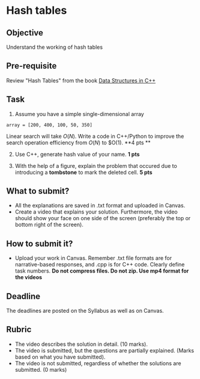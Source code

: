 # Hash tables

## Objective
Understand the working of hash tables

## Pre-requisite
Review "Hash Tables" from the book [Data Structures in C++](https://d-khan.github.io/ds)

## Task
1. Assume you have a simple single-dimensional array

```array = [200, 400, 100, 50, 350]```

Linear search will take $O(N)$. Write a code in C++/Python to improve the search operation efficiency from $O(N)$ to $O(1). **4 pts **

2. Use C++, generate hash value of your name. **1 pts**

3. With the help of a figure, explain the problem that occured due to introducing a __tombstone__ to mark the deleted cell. **5 pts**


## What to submit?  

- All the explanations are saved in .txt format and uploaded in Canvas.
- Create a video that explains your solution. Furthermore, the video should show your face on one side of the screen (preferably the top or bottom right of the screen). 

## How to submit it?
- Upload your work in Canvas. Remember .txt file formats are for narrative-based responses, and .cpp is for C++ code. Clearly define task numbers. __Do not compress files. Do not zip. Use mp4 format for the videos__

## Deadline
The deadlines are posted on the Syllabus as well as on Canvas.

## Rubric
- The video describes the solution in detail. (10 marks).  
- The video is submitted, but the questions are partially explained. (Marks based on what you have submitted).  
- The video is not submitted, regardless of whether the solutions are submitted. (0 marks)
